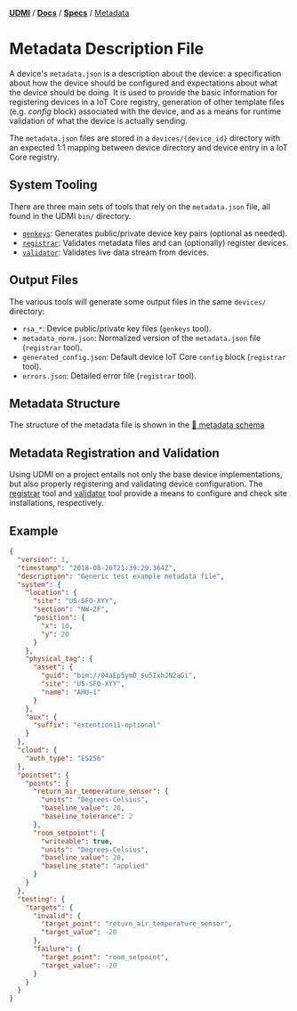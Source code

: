 [**UDMI**](../../) / [**Docs**](../) / [**Specs**](./)
/ [Metadata](#)

# Metadata Description File

A device's `metadata.json` is a description about the device: a specification
about how the device should be configured and expectations about what the device
should be doing. It is used to provide the basic information for registering
devices in a IoT Core registry, generation of other template files (e.g.
_config_ block) associated with the device, and as a means for runtime
validation of what the device is actually sending.

The `metadata.json` files are stored in a `devices/{device_id}` directory
with an expected 1:1 mapping between device directory and device entry
in a IoT Core registry.

## System Tooling

There are three main sets of tools that rely on the `metadata.json` file,
all found in the UDMI `bin/` directory.
* [`genkeys`](../tools/keygen.md): Generates public/private device key pairs (optional as needed).
* [`registrar`](../tools/registrar.md): Validates metadata files and can (optionally) register devices.
* [`validator`](../tools/validator.md): Validates live data stream from devices.

## Output Files

The various tools will generate some output files in the same `devices/` directory:
* `rsa_*`: Device public/private key files (`genkeys` tool).
* `metadata_norm.json`: Normalized version of the `metadata.json` file (`registrar` tool).
* `generated_config.json`: Default device IoT Core `config` block (`registrar` tool).
* `errors.json`: Detailed error file (`registrar` tool).

## Metadata Structure

The structure of the metadata file is shown in the [🧬 metadata schema](../../gencode/docs/metadata.html)

## Metadata Registration and Validation

Using UDMI on a project entails not only the base device implementations, but also
properly registering and validating device configuration. The [registrar](../tools/registrar.md)
tool and [validator](../tools/validator.md) tool provide a means to configure and check site
installations, respectively.

## Example

```json
{
  "version": 1,
  "timestamp": "2018-08-26T21:39:29.364Z",
  "description": "Generic test example metadata file",
  "system": {
    "location": {
      "site": "US-SFO-XYY",
      "section": "NW-2F",
      "position": {
        "x": 10,
        "y": 20
      }
    },
    "physical_tag": {
      "asset": {
        "guid": "bim://04aEp5ymD_$u5IxhJN2aGi",
        "site": "US-SFO-XYY",
        "name": "AHU-1"
      }
    },
    "aux": {
      "suffix": "extention11-optional"
    }
  },
  "cloud": {
    "auth_type": "ES256"
  },
  "pointset": {
    "points": {
      "return_air_temperature_sensor": {
        "units": "Degrees-Celsius",
        "baseline_value": 20,
        "baseline_tolerance": 2
      },
      "room_setpoint": {
        "writeable": true,
        "units": "Degrees-Celsius",
        "baseline_value": 20,
        "baseline_state": "applied"
      }
    }
  },
  "testing": {
    "targets": {
      "invalid": {
        "target_point": "return_air_temperature_sensor",
        "target_value": -20
      },
      "failure": {
        "target_point": "room_setpoint",
        "target_value": -20
      }
    }
  }
}
```